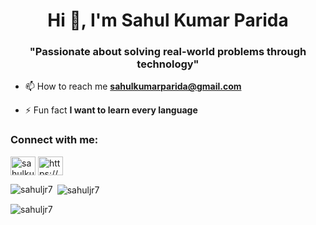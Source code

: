 <h1 align="center">Hi 👋, I'm Sahul Kumar Parida</h1>
<h3 align="center">"Passionate about solving real-world problems through technology"</h3>

- 📫 How to reach me **sahulkumarparida@gmail.com**

- ⚡ Fun fact **I want to learn every language**

<h3 align="left">Connect with me:</h3>
<p align="left">
<a href="https://linkedin.com/in/sahulkumarparida" target="blank"><img align="center" src="https://raw.githubusercontent.com/rahuldkjain/github-profile-readme-generator/master/src/images/icons/Social/linked-in-alt.svg" alt="sahulkumarparida" height="30" width="40" /></a>
<a href="https://www.youtube.com/channel/UCMX0abw0WcXhkZVJHAtCuXA" target="blank"><img align="center" src="https://raw.githubusercontent.com/rahuldkjain/github-profile-readme-generator/master/src/images/icons/Social/youtube.svg" alt="https://www.youtube.com/channel/ucmx0abw0wcxhkzvjhatcuxa" height="30" width="40" /></a>


<p><img align="left" src="https://github-readme-stats.vercel.app/api/top-langs?username=sahuljr7&show_icons=true&locale=en&layout=compact" alt="sahuljr7" /></p>

<p>&nbsp;<img align="center" src="https://github-readme-stats.vercel.app/api?username=sahuljr7&show_icons=true&locale=en" alt="sahuljr7" /></p>

<p><img align="center" src="https://github-readme-streak-stats.herokuapp.com/?user=sahuljr7&" alt="sahuljr7" /></p>
